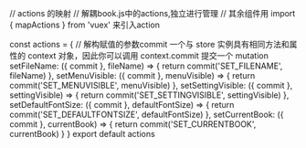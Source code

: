 // actions 的映射
// 解耦book.js中的actions,独立进行管理
// 其余组件用 import { mapActions } from 'vuex' 来引入action

const actions = {
  // 解构赋值的参数commit 一个与 store 实例具有相同方法和属性的 context 对象，因此你可以调用 context.commit 提交一个 mutation
  setFileName: ({ commit }, fileName) => {
    return commit('SET_FILENAME', fileName)
  },
  setMenuVisible: ({ commit }, menuVisible) => {
    return commit('SET_MENUVISIBLE', menuVisible)
  },
  setSettingVisible: ({ commit }, settingVisible) => {
    return commit('SET_SETTINGVISIBLE', settingVisible)
  },
  setDefaultFontSize: ({ commit }, defaultFontSize) => {
    return commit('SET_DEFAULTFONTSIZE', defaultFontSize)
  },
  setCurrentBook: ({ commit }, currentBook) => {
    return commit('SET_CURRENTBOOK', currentBook)
  }
}
export default actions
